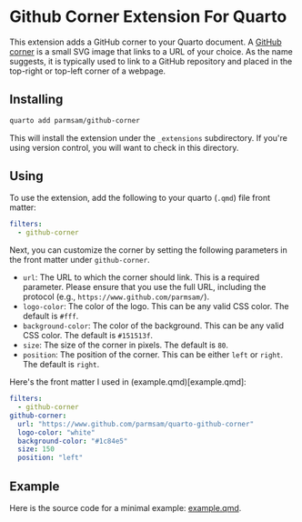 # Github Corner Extension For Quarto

This extension adds a GitHub corner to your Quarto document. A [GitHub corner](https://tholman.com/github-corners/) is a small SVG image that links to a URL of your choice. As the name suggests, it is typically used to link to a GitHub repository and placed in the top-right or top-left corner of a webpage.

## Installing


```bash
quarto add parmsam/github-corner
```

This will install the extension under the `_extensions` subdirectory.
If you're using version control, you will want to check in this directory.

## Using

To use the extension, add the following to your quarto (`.qmd`) file front matter:

```yaml
filters:
  - github-corner
```

Next, you can customize the corner by setting the following parameters in the front matter under `github-corner`.

- `url`: The URL to which the corner should link. This is a required parameter. Please ensure that you use the full URL, including the protocol (e.g., `https://www.github.com/parmsam/`).
- `logo-color`: The color of the logo. This can be any valid CSS color. The default is `#fff`.
- `background-color`: The color of the background. This can be any valid CSS color. The default is `#151513f`.
- `size`: The size of the corner in pixels. The default is `80`.
- `position`: The position of the corner. This can be either `left` or `right`. The default is `right`.

Here's the front matter I used in (example.qmd)[example.qmd]:

```yaml
filters:
  - github-corner
github-corner:
  url: "https://www.github.com/parmsam/quarto-github-corner"
  logo-color: "white"
  background-color: "#1c84e5"
  size: 150
  position: "left"
```

## Example

Here is the source code for a minimal example: [example.qmd](example.qmd).

